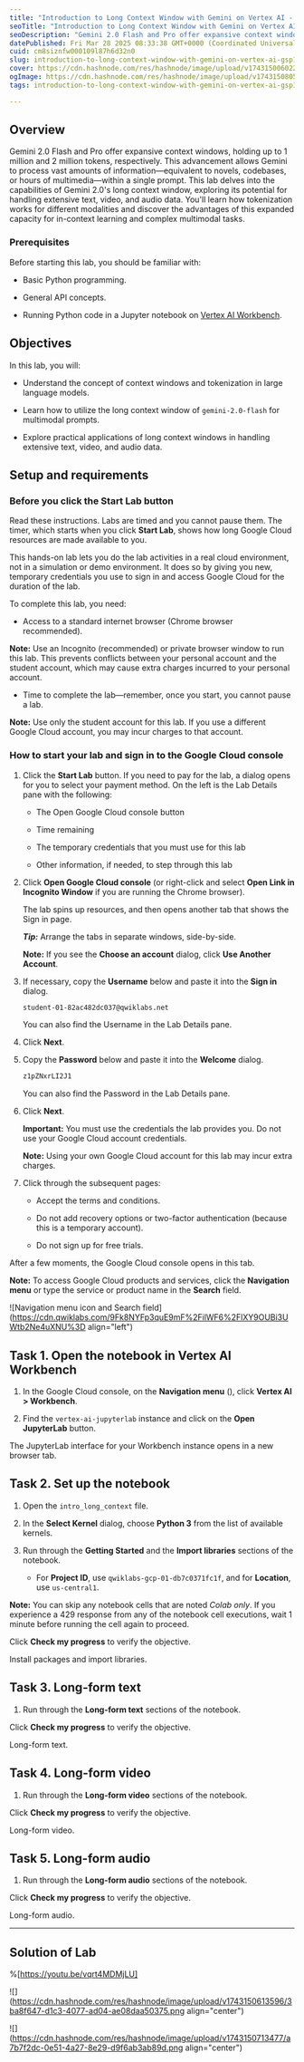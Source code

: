 ```yaml
---
title: "Introduction to Long Context Window with Gemini on Vertex AI - GSP1276"
seoTitle: "Introduction to Long Context Window with Gemini on Vertex AI - GSP1276"
seoDescription: "Gemini 2.0 Flash and Pro offer expansive context windows, holding up to 1 million and 2 million tokens, respectively. This advancement allows Gemini to proc"
datePublished: Fri Mar 28 2025 08:33:38 GMT+0000 (Coordinated Universal Time)
cuid: cm8siznfw000109l87h6d32n0
slug: introduction-to-long-context-window-with-gemini-on-vertex-ai-gsp1276
cover: https://cdn.hashnode.com/res/hashnode/image/upload/v1743150060229/26200b8f-6d54-4202-be5b-f2e9376da1ba.png
ogImage: https://cdn.hashnode.com/res/hashnode/image/upload/v1743150805202/44508017-1604-4b4e-94ce-250151c621d9.png
tags: introduction-to-long-context-window-with-gemini-on-vertex-ai-gsp1276, introduction-to-long-context-window-with-gemini-on-vertex-ai, gsp1276

---
```


## **Overview**

Gemini 2.0 Flash and Pro offer expansive context windows, holding up to 1 million and 2 million tokens, respectively. This advancement allows Gemini to process vast amounts of information—equivalent to novels, codebases, or hours of multimedia—within a single prompt. This lab delves into the capabilities of Gemini 2.0's long context window, exploring its potential for handling extensive text, video, and audio data. You'll learn how tokenization works for different modalities and discover the advantages of this expanded capacity for in-context learning and complex multimodal tasks.

### Prerequisites

Before starting this lab, you should be familiar with:

* Basic Python programming.
    
* General API concepts.
    
* Running Python code in a Jupyter notebook on [Vertex AI Workbench](https://cloud.google.com/vertex-ai/docs/workbench/introduction).
    

## **Objectives**

In this lab, you will:

* Understand the concept of context windows and tokenization in large language models.
    
* Learn how to utilize the long context window of `gemini-2.0-flash` for multimodal prompts.
    
* Explore practical applications of long context windows in handling extensive text, video, and audio data.
    

## **Setup and requirements**

### Before you click the Start Lab button

Read these instructions. Labs are timed and you cannot pause them. The timer, which starts when you click **Start Lab**, shows how long Google Cloud resources are made available to you.

This hands-on lab lets you do the lab activities in a real cloud environment, not in a simulation or demo environment. It does so by giving you new, temporary credentials you use to sign in and access Google Cloud for the duration of the lab.

To complete this lab, you need:

* Access to a standard internet browser (Chrome browser recommended).
    

**Note:** Use an Incognito (recommended) or private browser window to run this lab. This prevents conflicts between your personal account and the student account, which may cause extra charges incurred to your personal account.

* Time to complete the lab—remember, once you start, you cannot pause a lab.
    

**Note:** Use only the student account for this lab. If you use a different Google Cloud account, you may incur charges to that account.

### How to start your lab and sign in to the Google Cloud console

1. Click the **Start Lab** button. If you need to pay for the lab, a dialog opens for you to select your payment method. On the left is the Lab Details pane with the following:
    
    * The Open Google Cloud console button
        
    * Time remaining
        
    * The temporary credentials that you must use for this lab
        
    * Other information, if needed, to step through this lab
        
2. Click **Open Google Cloud console** (or right-click and select **Open Link in Incognito Window** if you are running the Chrome browser).
    
    The lab spins up resources, and then opens another tab that shows the Sign in page.
    
    ***Tip:*** Arrange the tabs in separate windows, side-by-side.
    
    **Note:** If you see the **Choose an account** dialog, click **Use Another Account**.
    
3. If necessary, copy the **Username** below and paste it into the **Sign in** dialog.
    
    ```apache
    student-01-82ac482dc037@qwiklabs.net
    ```
    
    You can also find the Username in the Lab Details pane.
    
4. Click **Next**.
    
5. Copy the **Password** below and paste it into the **Welcome** dialog.
    
    ```apache
    z1pZNxrLI2J1
    ```
    
    You can also find the Password in the Lab Details pane.
    
6. Click **Next**.
    
    **Important:** You must use the credentials the lab provides you. Do not use your Google Cloud account credentials.
    
    **Note:** Using your own Google Cloud account for this lab may incur extra charges.
    
7. Click through the subsequent pages:
    
    * Accept the terms and conditions.
        
    * Do not add recovery options or two-factor authentication (because this is a temporary account).
        
    * Do not sign up for free trials.
        

After a few moments, the Google Cloud console opens in this tab.

**Note:** To access Google Cloud products and services, click the **Navigation menu** or type the service or product name in the **Search** field.

![Navigation menu icon and Search field](https://cdn.qwiklabs.com/9Fk8NYFp3quE9mF%2FilWF6%2FlXY9OUBi3UWtb2Ne4uXNU%3D align="left")

## **Task 1. Open the notebook in Vertex AI Workbench**

1. In the Google Cloud console, on the **Navigation menu** (), click **Vertex AI &gt; Workbench**.
    
2. Find the `vertex-ai-jupyterlab` instance and click on the **Open JupyterLab** button.
    

The JupyterLab interface for your Workbench instance opens in a new browser tab.

## **Task 2. Set up the notebook**

1. Open the `intro_long_context` file.
    
2. In the **Select Kernel** dialog, choose **Python 3** from the list of available kernels.
    
3. Run through the **Getting Started** and the **Import libraries** sections of the notebook.
    
    * For **Project ID**, use `qwiklabs-gcp-01-db7c0371fc1f`, and for **Location**, use `us-central1`.
        

**Note:** You can skip any notebook cells that are noted *Colab only*. If you experience a 429 response from any of the notebook cell executions, wait 1 minute before running the cell again to proceed.

Click **Check my progress** to verify the objective.

Install packages and import libraries.

## **Task 3. Long-form text**

1. Run through the **Long-form text** sections of the notebook.
    

Click **Check my progress** to verify the objective.

Long-form text.

## **Task 4. Long-form video**

1. Run through the **Long-form video** sections of the notebook.
    

Click **Check my progress** to verify the objective.

Long-form video.

## **Task 5. Long-form audio**

1. Run through the **Long-form audio** sections of the notebook.
    

Click **Check my progress** to verify the objective.

Long-form audio.

---

## Solution of Lab

%[https://youtu.be/vqrt4MDMjLU] 

![](https://cdn.hashnode.com/res/hashnode/image/upload/v1743150613596/3ba8f647-d1c3-4077-ad04-ae08daa50375.png align="center")

![](https://cdn.hashnode.com/res/hashnode/image/upload/v1743150713477/a7b7f2dc-0e51-4a27-8e29-d9f6ab3ab89d.png align="center")